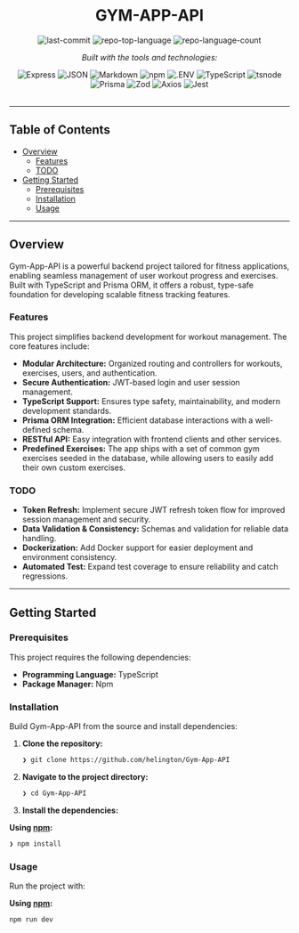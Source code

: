 <div id="top">

<!-- HEADER STYLE: CLASSIC -->
<div align="center">


# GYM-APP-API

<!-- BADGES -->
<img src="https://img.shields.io/github/last-commit/helington/Gym-App-API?style=flat&logo=git&logoColor=white&color=0080ff" alt="last-commit">
<img src="https://img.shields.io/github/languages/top/helington/Gym-App-API?style=flat&color=0080ff" alt="repo-top-language">
<img src="https://img.shields.io/github/languages/count/helington/Gym-App-API?style=flat&color=0080ff" alt="repo-language-count">

<em>Built with the tools and technologies:</em>

<img src="https://img.shields.io/badge/Express-000000.svg?style=flat&logo=Express&logoColor=white" alt="Express">
<img src="https://img.shields.io/badge/JSON-000000.svg?style=flat&logo=JSON&logoColor=white" alt="JSON">
<img src="https://img.shields.io/badge/Markdown-000000.svg?style=flat&logo=Markdown&logoColor=white" alt="Markdown">
<img src="https://img.shields.io/badge/npm-CB3837.svg?style=flat&logo=npm&logoColor=white" alt="npm">
<img src="https://img.shields.io/badge/.ENV-ECD53F.svg?style=flat&logo=dotenv&logoColor=black" alt=".ENV">
<img src="https://img.shields.io/badge/TypeScript-3178C6.svg?style=flat&logo=TypeScript&logoColor=white" alt="TypeScript">
<img src="https://img.shields.io/badge/tsnode-3178C6.svg?style=flat&logo=ts-node&logoColor=white" alt="tsnode">
<img src="https://img.shields.io/badge/Prisma-2D3748.svg?style=flat&logo=Prisma&logoColor=white" alt="Prisma">
<img src="https://img.shields.io/badge/Zod-3E67B1.svg?style=flat&logo=Zod&logoColor=white" alt="Zod">
<img src="https://img.shields.io/badge/Axios-5A29E4.svg?style=flat&logo=Axios&logoColor=white" alt="Axios">
<img src="https://img.shields.io/badge/Jest-C21325.svg?style=flat&logo=Jest&logoColor=white" alt="Jest">

</div>
<br>

---

## Table of Contents

- [Overview](#overview)
    - [Features](#features)
    - [TODO](#todo)
- [Getting Started](#getting-started)
    - [Prerequisites](#prerequisites)
    - [Installation](#installation)
    - [Usage](#usage)

---

## Overview

Gym-App-API is a powerful backend project tailored for fitness applications, enabling seamless management of user workout progress and exercises. Built with TypeScript and Prisma ORM, it offers a robust, type-safe foundation for developing scalable fitness tracking features.

### Features

This project simplifies backend development for workout management. The core features include:

- **Modular Architecture:** Organized routing and controllers for workouts, exercises, users, and authentication.
- **Secure Authentication:** JWT-based login and user session management.
- **TypeScript Support:** Ensures type safety, maintainability, and modern development standards.
- **Prisma ORM Integration:** Efficient database interactions with a well-defined schema.
- **RESTful API:** Easy integration with frontend clients and other services.
- **Predefined Exercises:** The app ships with a set of common gym exercises seeded in the database, while allowing users to easily add their own custom exercises.

### TODO
- **Token Refresh:** Implement secure JWT refresh token flow for improved session management and security.
- **Data Validation & Consistency:** Schemas and validation for reliable data handling.
- **Dockerization:** Add Docker support for easier deployment and environment consistency.
- **Automated Test:** Expand test coverage to ensure reliability and catch regressions.

---

## Getting Started

### Prerequisites

This project requires the following dependencies:

- **Programming Language:** TypeScript
- **Package Manager:** Npm

### Installation

Build Gym-App-API from the source and install dependencies:

1. **Clone the repository:**

    ```sh
    ❯ git clone https://github.com/helington/Gym-App-API
    ```

2. **Navigate to the project directory:**

    ```sh
    ❯ cd Gym-App-API
    ```

3. **Install the dependencies:**

**Using [npm](https://www.npmjs.com/):**

```sh
❯ npm install
```

### Usage

Run the project with:

**Using [npm](https://www.npmjs.com/):**

```sh
npm run dev
```

